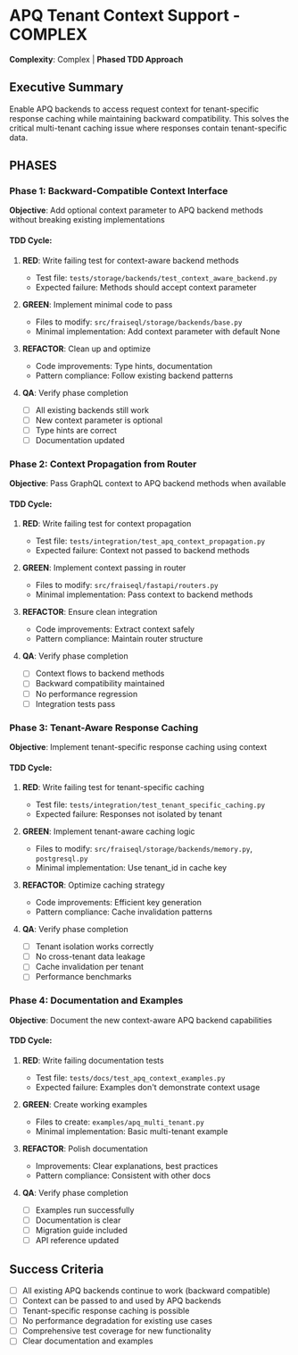 # APQ Tenant Context Support - COMPLEX

**Complexity**: Complex | **Phased TDD Approach**

## Executive Summary
Enable APQ backends to access request context for tenant-specific response caching while maintaining backward compatibility. This solves the critical multi-tenant caching issue where responses contain tenant-specific data.

## PHASES

### Phase 1: Backward-Compatible Context Interface
**Objective**: Add optional context parameter to APQ backend methods without breaking existing implementations

#### TDD Cycle:
1. **RED**: Write failing test for context-aware backend methods
   - Test file: `tests/storage/backends/test_context_aware_backend.py`
   - Expected failure: Methods should accept context parameter

2. **GREEN**: Implement minimal code to pass
   - Files to modify: `src/fraiseql/storage/backends/base.py`
   - Minimal implementation: Add context parameter with default None

3. **REFACTOR**: Clean up and optimize
   - Code improvements: Type hints, documentation
   - Pattern compliance: Follow existing backend patterns

4. **QA**: Verify phase completion
   - [ ] All existing backends still work
   - [ ] New context parameter is optional
   - [ ] Type hints are correct
   - [ ] Documentation updated

### Phase 2: Context Propagation from Router
**Objective**: Pass GraphQL context to APQ backend methods when available

#### TDD Cycle:
1. **RED**: Write failing test for context propagation
   - Test file: `tests/integration/test_apq_context_propagation.py`
   - Expected failure: Context not passed to backend methods

2. **GREEN**: Implement context passing in router
   - Files to modify: `src/fraiseql/fastapi/routers.py`
   - Minimal implementation: Pass context to backend methods

3. **REFACTOR**: Ensure clean integration
   - Code improvements: Extract context safely
   - Pattern compliance: Maintain router structure

4. **QA**: Verify phase completion
   - [ ] Context flows to backend methods
   - [ ] Backward compatibility maintained
   - [ ] No performance regression
   - [ ] Integration tests pass

### Phase 3: Tenant-Aware Response Caching
**Objective**: Implement tenant-specific response caching using context

#### TDD Cycle:
1. **RED**: Write failing test for tenant-specific caching
   - Test file: `tests/integration/test_tenant_specific_caching.py`
   - Expected failure: Responses not isolated by tenant

2. **GREEN**: Implement tenant-aware caching logic
   - Files to modify: `src/fraiseql/storage/backends/memory.py`, `postgresql.py`
   - Minimal implementation: Use tenant_id in cache key

3. **REFACTOR**: Optimize caching strategy
   - Code improvements: Efficient key generation
   - Pattern compliance: Cache invalidation patterns

4. **QA**: Verify phase completion
   - [ ] Tenant isolation works correctly
   - [ ] No cross-tenant data leakage
   - [ ] Cache invalidation per tenant
   - [ ] Performance benchmarks

### Phase 4: Documentation and Examples
**Objective**: Document the new context-aware APQ backend capabilities

#### TDD Cycle:
1. **RED**: Write failing documentation tests
   - Test file: `tests/docs/test_apq_context_examples.py`
   - Expected failure: Examples don't demonstrate context usage

2. **GREEN**: Create working examples
   - Files to create: `examples/apq_multi_tenant.py`
   - Minimal implementation: Basic multi-tenant example

3. **REFACTOR**: Polish documentation
   - Improvements: Clear explanations, best practices
   - Pattern compliance: Consistent with other docs

4. **QA**: Verify phase completion
   - [ ] Examples run successfully
   - [ ] Documentation is clear
   - [ ] Migration guide included
   - [ ] API reference updated

## Success Criteria
- [ ] All existing APQ backends continue to work (backward compatible)
- [ ] Context can be passed to and used by APQ backends
- [ ] Tenant-specific response caching is possible
- [ ] No performance degradation for existing use cases
- [ ] Comprehensive test coverage for new functionality
- [ ] Clear documentation and examples
